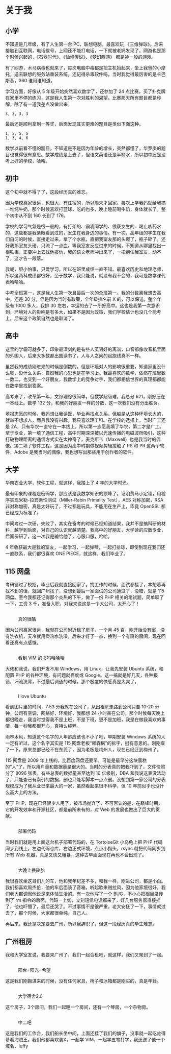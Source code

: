 # 关于我

## 小学

不知道是几年级，有了人生第一台 PC，联想电脑，最喜欢玩 《三维弹球》。后来接触到互联网，电话拨号，上网还不能打电话，一下就被老妈发现了。网游也是那个时候兴起的，《石器时代》、《仙境传说》、《梦幻西游》 都是神一般的游戏。

有了网游，木马病毒也就来了，每次电脑中毒都是把主机抬起来，坐上我爸的小摩托，送去联想的服务站重装系统。还记得杀毒软件吗，当时我觉得最厉害的是卡巴斯基，360 谁用谁知道。

学习方面，好像从 5 年级开始突然喜欢数学了，还参加了 24 点比赛，买了扑克牌在家里不停的练习，这是我人生第一次对胜利的渴望。比赛那天所有题目都是秒解，除了有一道我差点没做出来。

```
3, 3, 3, 3
```

最后还是顺利拿到一等奖，后面发现其实更难的题目是类似下面这种。

```
1, 5, 5, 5
1, 3, 4, 6
```

数学以前看不懂的题目，不知道是不是因为年龄的增长，突然都懂了，华罗庚的题目也觉得很有意思。数学成绩是上去了，但语文英语还是半桶水，所以初中还是没考上好的学校，哈哈。

## 初中

这个初中就不得了了，这段经历真的难忘。

因为学校离家很远，也很大，有住宿的，所以周未才回家。每次上学我妈就给我搞一堆纯牛奶，那个时候喜欢打蓝球，吃的也多，晚上睡前喝牛奶，身体就长了，整个初中从不到 160 长到了 176。

学校的学习气氛是很一般的，有打架的、霸凌同学的、偎亵女生的、喝止咳药水的，这些都是我亲眼看到过的，发生在我身边的事情。有一次，高年级的学生在我们自习的时候，直接走过来，拿了个水瓶，直把我室友那的头爆了，瓶子碎了，还好我那室友头硬，只流了一点血。等我室友反应过来的时候，不知道从哪里找出一根铁棍，正要冲上去找他报仇，我的语文老师冲出来了，一把抱住我室友，动不了，这才告一段落。

我呢，胆小怕事，只爱学习，所以在班里成绩一直不错。最喜欢历史和地理老师，所以这两科成绩都很好，至于数学，我只能说，就没有我不会的，我可是数学课代表哈哈哈。

中考全班第一，这是我人生第一次且最后一次的全班第一。我的分数离我想去高中，还差 30 分，但是因为当时有政策，全年级排名前 X 的，可以保送，整个年级有 1000 多人，我排 30 左右，幸运的去了一所好高中。这也是我第一次意识到，环境对人的影响是有多大，如果不是因为政策，我们学校估计也没几个能考上，后来这个政策自然也是取消了。

## 高中

这里的学霸可就多了，印象最深刻的是有些人英语好的离谱，口音都像收音机里面的外国人，后来大多数都出国读书了，人与人之间的起跑线真不一样。

虽然我的成绩刚进来的时候是倒数的，但是环境对人的影响很重要，知道家里没什么钱，没什么关系，自然我的心思也是在学习上。我最喜欢的数学，依然在班里数一数二，也交到一个好朋友，我数学上的竞争对手，我们都相信世界的真理都都能在数学里找到答案。

高考来了，改革第一年，文综理综很简单，但数学超级难，我总分 621，刚好压在一本线上。数学 132 分，和我的好朋友一样的分数，这一次我们没有分出胜负。

填报志愿的时候，我妈想让我读医，毕业再找点关系，但越是从这种环境长大的，就越不想求人，而且我没有兴趣，我只喜欢理工科。在学校的选择上，当时广工还是 2A，只有华农一直守在一本线上，所以第一志愿我填了华农，第二才是广工。至于专业，第一填了通信工程，高中时期深深被以光速传播的电磁波所吸引，这种打破物理距离的通信方式实在太神奇了，麦克斯韦（Maxwell）也是我当时的偶像。第二填了软件工程，这是因为高中时期做视频剪辑接触了 PS 和 PR 这两个软件，Adobe 是我当时的偶像，我也想写出那些用于创作者的软件。

## 大学

华南农业大学，软件工程，就这样，我踏上了 4 年的大学时光。

最有印象的课程是密码学，那应该是我数学知识的顶峰了。证明费马小定理，用程序实现米勒-拉宾素性测试（Miller-Rabin Primality Test），AES 对称加密，RSA 非对称加密，真是太好玩了，不过都是玩具，不能用在生产上，毕竟 OpenSSL 都已经成为标准了。

中间考过一次研，失败了，其实在备考的时候已经知道结果，我并不是搞科研的材料，越学到后面，对自己的认识就越清楚。我高中的好朋友，大学读的应数专业，后面保研了，这一次我是输给他了，心服口服，哈哈。

4 年收获最大是我的室友，一起学习，一起弹琴，一起打排球，即使到现在我们还一直联系，我们都很喜欢 ONE PIECE，就这样，我们毕业了。

## 115 网盘

考研错过了校招，毕业后我就直接回家了。找工作的时候，面试都挂了，本想着再找不到的话，就回广州找了，没想到最后一家面试的公司通过了，没错，就是 115 网盘。至今我都还记得那个炎热的下午，做了一份 PHP 相关的笔试题，简单聊了一下，工资 3 千，准备入职，对我来说这是一个大公司，太开心了！

<figure><img src=".gitbook/assets/IMG_20150414_191209.jpg" alt=""><figcaption><p>真的很酷</p></figcaption></figure>

因为公司离家很远，我就在公司附近租了房子，一个月 45 百，刚开始没有窗，没有洗衣机，天冷就用煲热水洗澡，后来才好了一点，换到一个有窗的房间，现在回看还真有点感慨。

<figure><img src=".gitbook/assets/IMG_20150426_102000.jpg" alt=""><figcaption><p>看到 VIM 的书吗哈哈哈</p></figcaption></figure>

大佬和我说，我们开发不用 Windows，用 Linux，让我先安装 Ubuntu 系统，和配置 PHP 的各种环境，有问题就百度或 Google。这一搞就是好几天，各种报错，汗流浃背，不过最后调通的时候，那个极度的快感真是太爽了。

<figure><img src=".gitbook/assets/IMG_20150610_075321.jpg" alt=""><figcaption><p>I love Ubuntu</p></figcaption></figure>

看到图片里的时间，7:53 分我就在公司了，从出租房走路到公司只要 10-20 分钟，公司有空调，网络好，环境好，我都想 24 小时呆在公司。那个时候每天晚上都很晚走，我当时觉得我不是上班，不是下班，更不是加班，我是在做我喜欢的事情，每一秒我都很开心，真特么纯粹。

雨林木风，知道这个名字的人年龄应该也不小了吧，早期安装 Windows 系统的人一定有听过，这个名字其实是 115 网盘老板“赖霖枫”的拆字，挺有意思的。刚刚查了一下，原来总部已经不在东莞了，因为老板是梅州人，现在已经迁到梅州了。

115 网盘是 2009 年上线的，比百度网盘还要早，可能是最早分这块蛋糕的“人”了，所以用户量和数据量是很大的。当时的分表真的把我吓到了，文件快照分了 8096 张表，有些总表的数据量甚至达到 10 亿级别，DBA 和我说这表没法动了，只能查已有索引的数据，删也只能写脚本一点点删。没想到第一家公司的分表规模成为了我从业已来最大的一家，虽然看起来很不科学，但 10 年前似乎也没什么高大上的方法。

至于 PHP，现在已经很少人用了，被市场抛弃了，不可否认的是，在巅峰时期，它的开发效率和开源社区，都是前所未有的，对 Web 的发展也做出了巨大的贡献。

<figure><img src=".gitbook/assets/IMG_20150426_211605 3.jpg" alt=""><figcaption><p>部署代码</p></figcaption></figure>

当时我们就是用上面这台机子部署代码的，在 TortoiseGit 小乌龟上把 PHP 代码同步到线上，左边代码仓库，右边正式环境，点点小指头，rsync 就把代码同步到所有 Web 机器，真是又快又粗暴，这种古早画面现在再也不会出现了。

<figure><img src=".gitbook/assets/IMG_20150601_222025.jpg" alt=""><figcaption><p>大晚上换轮胎</p></figcaption></figure>

我很喜欢坐这哥们儿的车，他和我年纪差不多，和我一样，刚进公司，都是小白。我们都喜欢周杰伦，他的车后面装了音箱，听起歌来贼拉风，因为他家境很好，我们老大都调侃他说是来体验生活的。有一次他写了一个 BUG，不小心把根目录传到了 rm 指令的后面，代码一上线，立刻短信电话都来了，好几台服务器直接挂了，他也吓懵了，最后还哭了。不过事情不是很严重，老大安抚了一下，事情就过去了，那个时候，大家都很单纯，自己人。

再后来，我还是决定要去广州，所以我辞职了，但这一段经历真的毕生难忘。

## 广州租房

我和大学室友说，我要来广州了，我们一起合租吧，就这样，我们又聚到了一起。

<figure><img src=".gitbook/assets/IMG_20150717_011448.jpg" alt=""><figcaption><p>阳台=阳光=希望</p></figcaption></figure>

这是我们刚搬进来的时候，没有任何家具，椅子和冰箱都是刚买的，真是年轻。

<figure><img src=".gitbook/assets/IMG_20150713_122410.jpg" alt=""><figcaption><p>大学宿舍2.0</p></figcaption></figure>

这个房子，3个房间，我们一起睡一个房间，还有一个琴房，一个杂物房。

<figure><img src=".gitbook/assets/IMG_20150804_010936.jpg" alt=""><figcaption><p>中二吧</p></figcaption></figure>

这是我们的工作台，我们船长坐中间，上面还挂了我们的旗子，没事就一起吃肯得基看海贼王。我们他都喜欢装X，一起学 VIM，一起学五笔打字，我还送了他一个域名，luffy
